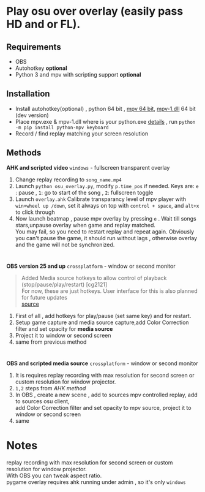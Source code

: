 # Play osu over overlay (easily pass HD and or FL).  
  
## Requirements 
- OBS 
- Autohotkey **optional**
- Python 3 and mpv with scripting support **optional**
## Installation
* Install autohotkey(optional) , python 64 bit , [mpv 64 bit](https://sourceforge.net/projects/mpv-player-windows/files/64bit/mpv-x86_64-20200105-git-9eb3991.7z/download), [mpv-1.dll](https://sourceforge.net/projects/mpv-player-windows/files/libmpv/mpv-dev-x86_64-20200105-git-9eb3991.7z/download) 64 bit (dev version)
* Place mpv.exe & mpv-1.dll  where is your python.exe  [details](https://github.com/jaseg/python-mpv#libmpv) , run `python -m pip install python-mpv keyboard`
* Record / find replay matching your screen resolution
## Methods 
**AHK and scripted video** `windows` - fullscreen transparent overlay  
1. Change replay recording  to `song_name.mp4`
2. Launch `python osu_overlay.py`, modify `p.time_pos` if needed. Keys are: `e` : pause , `1`: go to start of the song , `2`: fullscreen toggle 
3. Launch `overlay.ahk` Calibrate transparancy level of mpv player with `win+wheel up /down`, set it always on top with `control + space`, and `alt+x` to click through 
4. Now launch beatmap , pause mpv overlay by pressing `e` . Wait till songs stars,unpause overlay when game and replay matched.  
You may fail, so you need to restart replay and repeat again. Obviously you can't pause the game, it should run without lags , otherwise
overlay and the game  will not be synchronized.
#
**OBS version 25 and up** `crossplatform` - window or second monitor 
> Added Media source hotkeys to allow control of playback (stop/pause/play/restart) [cg2121]  
>    For now, these are just hotkeys. User interface for this is also planned for future updates  
[source](https://github.com/obsproject/obs-studio/releases/tag/25.0.0)
1. First of all , add hotkeys for play/pause (set same key) and for restart. 
2. Setup game capture and media source capture,add Color Correction filter and set opacity for **media source**
3. Project it to window or second screen 
4. same from previous method
#
**OBS and scripted media source** `crossplatform` - window or second monitor 
1. It is requires replay recording with max resolution for second screen or custom resolution for window projector.  
2. `1,2` steps from *AHK method*   
3. In OBS , create a new scene , add to sources mpv controlled replay, add to sources osu client,  
add Color Correction filter and set opacity to mpv source, project it to window or second screen 
4. same 
# Notes
replay recording with max resolution for second screen or custom resolution for window projector.  
With OBS you can tweak aspect ratio.  
pygame overlay requires ahk running under admin , so it's only `windows`